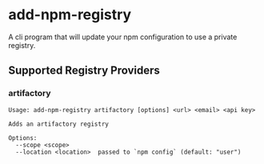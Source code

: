 # add-npm-registry

A cli program that will update your npm configuration to use a private registry.

## Supported Registry Providers

### artifactory

```
Usage: add-npm-registry artifactory [options] <url> <email> <api key>

Adds an artifactory registry

Options:
  --scope <scope>
  --location <location>  passed to `npm config` (default: "user")
```
